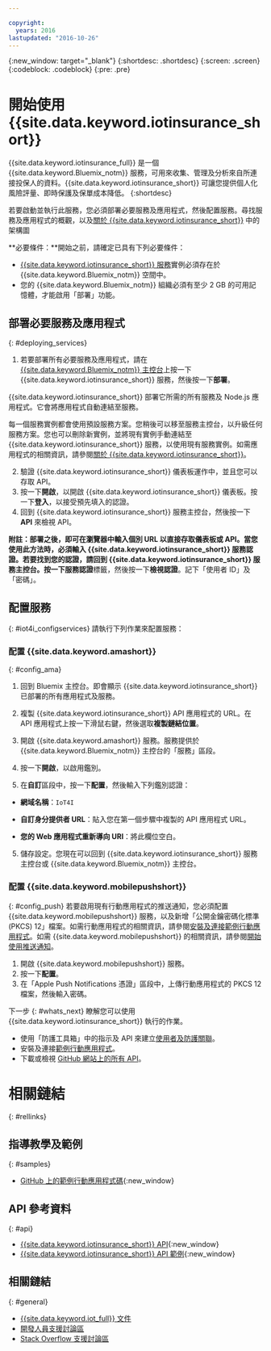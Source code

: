 ```yaml
---

copyright:
  years: 2016
lastupdated: "2016-10-26"
---
```


<!-- Common attributes used in the template are defined as follows: -->
{:new_window: target="\_blank"}
{:shortdesc: .shortdesc}
{:screen: .screen}
{:codeblock: .codeblock}
{:pre: .pre}


<!-- {{site.data.keyword.iotinsurance_full}}  {{site.data.keyword.iotinsurance_short}}  -->


# 開始使用 {{site.data.keyword.iotinsurance_short}}

{{site.data.keyword.iotinsurance_full}} 是一個 {{site.data.keyword.Bluemix_notm}} 服務，可用來收集、管理及分析來自所連接投保人的資料。{{site.data.keyword.iotinsurance_short}} 可讓您提供個人化風險評量、即時保護及保單成本降低。
{:shortdesc}

若要啟動並執行此服務，您必須部署必要服務及應用程式，然後配置服務。尋找服務及應用程式的概觀，以及[關於 {{site.data.keyword.iotinsurance_short}}](iotinsurance_overview.html) 中的架構圖

**必要條件：**開始之前，請確定已具有下列必要條件：
- [{{site.data.keyword.iotinsurance_short}} 服務](https://console.ng.bluemix.net/catalog/services/iot-for-insurance/)實例必須存在於 {{site.data.keyword.Bluemix_notm}} 空間中。
- 您的 {{site.data.keyword.Bluemix_notm}} 組織必須有至少 2 GB 的可用記憶體，才能啟用「部署」功能。

## 部署必要服務及應用程式
{: #deploying_services}

1. 若要部署所有必要服務及應用程式，請在 [{{site.data.keyword.Bluemix_notm}} 主控台](https://console.ng.bluemix.net/#all-items)上按一下 {{site.data.keyword.iotinsurance_short}} 服務，然後按一下**部署**。

  {{site.data.keyword.iotinsurance_short}} 部署它所需的所有服務及 Node.js 應用程式。它會將應用程式自動連結至服務。

  每一個服務實例都會使用預設服務方案。您稍後可以移至服務主控台，以升級任何服務方案。您也可以刪除新實例，並將現有實例手動連結至 {{site.data.keyword.iotinsurance_short}} 服務，以使用現有服務實例。如需應用程式的相關資訊，請參閱[關於 {{site.data.keyword.iotinsurance_short}}](iotinsurance_overview.html)。

2. 驗證 {{site.data.keyword.iotinsurance_short}} 儀表板運作中，並且您可以存取 API。
  1. 按一下**開啟**，以開啟 {{site.data.keyword.iotinsurance_short}} 儀表板。按一下**登入**，以接受預先填入的認證。
  2. 回到 {{site.data.keyword.iotinsurance_short}} 服務主控台，然後按一下 **API** 來檢視 API。

  **附註：**部署之後，即可在瀏覽器中輸入個別 URL 以直接存取儀表板或 API。當您使用此方法時，必須輸入 {{site.data.keyword.iotinsurance_short}} 服務認證。若要找到您的認證，請回到 {{site.data.keyword.iotinsurance_short}} 服務主控台。按一下**服務認證**標籤，然後按一下**檢視認證**。記下「使用者 ID」及「密碼」。

## 配置服務
{: #iot4i_configservices}
請執行下列作業來配置服務：

### 配置 {{site.data.keyword.amashort}}
{: #config_ama}
1. 回到 Bluemix 主控台。即會顯示 {{site.data.keyword.iotinsurance_short}} 已部署的所有應用程式及服務。

1. 複製 {{site.data.keyword.iotinsurance_short}} API 應用程式的 URL。在 API 應用程式上按一下滑鼠右鍵，然後選取**複製鏈結位置**。

2. 開啟 {{site.data.keyword.amashort}} 服務。服務提供於 {{site.data.keyword.Bluemix_notm}} 主控台的「服務」區段。

3. 按一下**開啟**，以啟用鑑別。

4. 在**自訂**區段中，按一下**配置**，然後輸入下列鑑別認證：

  - **網域名稱**：`IoT4I`

  - **自訂身分提供者 URL**：貼入您在第一個步驟中複製的 API 應用程式 URL。

  - **您的 Web 應用程式重新導向 URI**：將此欄位空白。

5. 儲存設定。您現在可以回到 {{site.data.keyword.iotinsurance_short}} 服務主控台或 {{site.data.keyword.Bluemix_notm}} 主控台。

### 配置 {{site.data.keyword.mobilepushshort}}
{: #config_push}
若要啟用現有行動應用程式的推送通知，您必須配置 {{site.data.keyword.mobilepushshort}} 服務，以及新增「公開金鑰密碼化標準 (PKCS) 12」檔案。如需行動應用程式的相關資訊，請參閱[安裝及連接範例行動應用程式](iotinsurance_mobile_app.html)。如需 {{site.data.keyword.mobilepushshort}} 的相關資訊，請參閱[開始使用推送通知](https://console.stage1.ng.bluemix.net/docs/services/mobilepush/index.html)。

  1. 開啟 {{site.data.keyword.mobilepushshort}} 服務。
  2. 按一下**配置**。
  3. 在「Apple Push Notifications 憑證」區段中，上傳行動應用程式的 PKCS 12 檔案，然後輸入密碼。


下一步
{: #whats_next}
瞭解您可以使用 {{site.data.keyword.iotinsurance_short}} 執行的作業。

- 使用「防護工具箱」中的指示及 API 來建立[使用者及防護關聯](iotinsurance_shield_toolkit.html)。
- 安裝及連接[範例行動應用程式](iotinsurance_mobile_app.html)。
- 下載或檢視 [GitHub 網站上的所有 API](https://github.com/IBM-Bluemix/iot4i-api-examples-nodejs/#iot-for-insurance-api-examples)。

# 相關鏈結
{: #rellinks}

## 指導教學及範例
{: #samples}
* [GitHub 上的範例行動應用程式碼](https://github.com/ibm-watson-iot/ioti-mobile){:new_window}

## API 參考資料
{: #api}
* [{{site.data.keyword.iotinsurance_short}} API](https://iot4i-api-docs.mybluemix.net/){:new_window}
* [{{site.data.keyword.iotinsurance_short}} API 範例](https://github.com/IBM-Bluemix/iot4i-api-examples-nodejs/#iot-for-insurance-api-examples){:new_window}


## 相關鏈結
{: #general}
* [{{site.data.keyword.iot_full}} 文件](https://console.ng.bluemix.net/docs/services/IoT/index.html)
* [開發人員支援討論區](https://developer.ibm.com/answers/search.html?f=&type=question&redirect=search%2Fsearch&sort=relevance&q=%2B[iot]%20%2B[bluemix])
* [Stack Overflow 支援討論區](http://stackoverflow.com/questions/tagged/ibm-bluemix)
